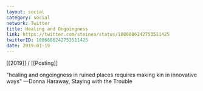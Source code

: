 ```yaml
---
layout: social
category: social
network: Twitter
title: Healing and Ongoingness
link: https://twitter.com/steinea/status/1086886242753511425
twitterID: 1086886242753511425
date: 2019-01-19
---
```


[[2019]] / [[Posting]]

"healing and ongoingness in ruined places requires making kin in innovative ways" —Donna Haraway, Staying with the Trouble
